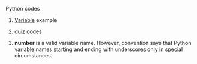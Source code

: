 Python codes

1. [Variable](http://www.codeskulptor.org/#examples-variables.py) example

2. [quiz](http://www.codeskulptor.org/#user39_oQBDvEdkSqCIrvf_1.py) codes

3. __number__	is a valid variable name. 
However, convention says that Python variable names starting and ending with underscores only in special circumstances.
